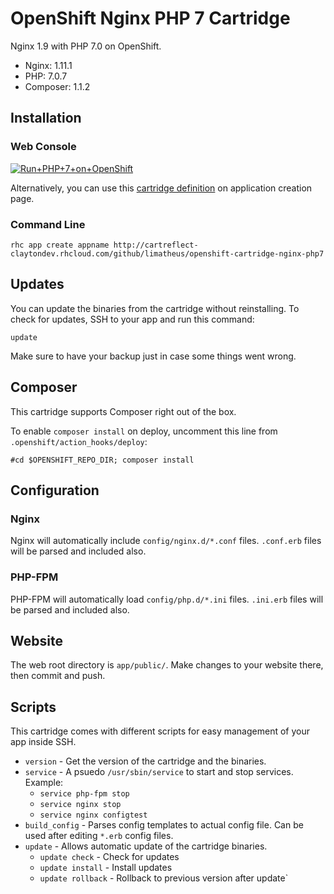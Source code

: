 # OpenShift Nginx PHP 7 Cartridge
Nginx 1.9 with PHP 7.0 on OpenShift.

* Nginx: 1.11.1
* PHP: 7.0.7
* Composer: 1.1.2

## Installation

### Web Console
<a href="https://openshift.redhat.com/app/console/application_type/custom?cartridges%5B%5D=http://cartreflect-claytondev.rhcloud.com/github/limatheus/openshift-cartridge-nginx-php7&amp;name=php"><img alt="Run+PHP+7+on+OpenShift" src="https://launch-shifter.rhcloud.com/launch/light/Run%20PHP%207%20on.svg" /></a>

Alternatively, you can use this [cartridge definition](http://cartreflect-claytondev.rhcloud.com/github/limatheus/openshift-cartridge-nginx-php7) on application creation page.


### Command Line
```
rhc app create appname http://cartreflect-claytondev.rhcloud.com/github/limatheus/openshift-cartridge-nginx-php7
```

## Updates
You can update the binaries from the cartridge without reinstalling. To check for updates, SSH to your app and run this command:

```
update
```
Make sure to have your backup just in case some things went wrong.

## Composer
This cartridge supports Composer right out of the box.

To enable `composer install` on deploy, uncomment this line from `.openshift/action_hooks/deploy`:

```
#cd $OPENSHIFT_REPO_DIR; composer install
```

## Configuration

### Nginx
Nginx will automatically include `config/nginx.d/*.conf` files. `.conf.erb` files will be parsed and included also.

### PHP-FPM
PHP-FPM will automatically load `config/php.d/*.ini` files. `.ini.erb` files will be parsed and included also.

## Website
The web root directory is `app/public/`. Make changes to your website there, then commit and push.

## Scripts
This cartridge comes with different scripts for easy management of your app inside SSH.

* `version` - Get the version of the cartridge and the binaries.
* `service` - A psuedo `/usr/sbin/service` to start and stop services. Example:
    * `service php-fpm stop`
    * `service nginx stop`
    * `service nginx configtest`
* `build_config` - Parses config templates to actual config file. Can be used after editing `*.erb` config files.
* `update` - Allows automatic update of the cartridge binaries.
    * `update check` - Check for updates
    * `update install` - Install updates
    * `update rollback` - Rollback to previous version after update`
